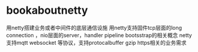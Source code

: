 # bookaboutnetty
用netty搭建业务或者中间件的底层通信设施
用netty支持固件tcp层面的long connection ，nio层面的server，handler pipeline  bootsstrap的相关概念
netty支持mqtt websocket 等协议，支持protocalbuffer gzip https相关的业务需求

